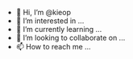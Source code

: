 - 👋 Hi, I’m @kieop
- 👀 I’m interested in ...
- 🌱 I’m currently learning ...
- 💞️ I’m looking to collaborate on ...
- 📫 How to reach me ...

<!---
kieop/kieop is a ✨ special ✨ repository because its `README.md` (this file) appears on your GitHub profile.
You can click the Preview link to take a look at your changes.
--->
